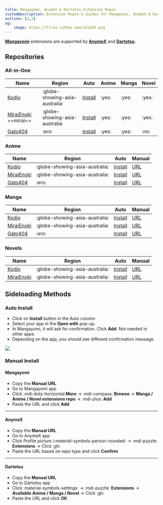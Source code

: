```yaml
---
title: Mangayomi, AnymeX & Dartotsu Extension Repos
customDescription: Extension Repos & Guides for Mangayomi, AnymeX & Dartotsu.
outline: [2,3]
og:
    image: https://files.catbox.moe/dzy5dt.png
---
```


<GradientCard title="Extension Repos" description="Mangayomi, AnymeX & Dartotsu Extension Repos & Guides" theme="turquoise" variant="thin"/>

[**Mangayomi**](https://github.com/kodjodevf/mangayomi) extensions are supported by [**AnymeX**](https://anymex.vercel.app/) and [**Dartotsu**](https://github.com/aayush2622/Dartotsu).

## Repositories

### All-in-One

| Name | Region | Auto | Anime | Manga | Novel |
|-|-|-|-|-|-|
| [Kodjo](https://github.com/kodjodevf/mangayomi-extensions) | :globe-showing-asia-australia: | [Install](mangayomi://add-repo?repo_name=mangayomi-extensions&repo_url=https://github.com/kodjodevf/mangayomi-extensions&manga_url=https://kodjodevf.github.io/mangayomi-extensions/index.json&anime_url=https://kodjodevf.github.io/mangayomi-extensions/anime_index.json&novel_url=https://kodjodevf.github.io/mangayomi-extensions/novel_index.json) | :yes: | :yes: | :yes: |
| [MiraiEnoki](https://github.com/MiraiEnoki/anymex-extensions) ==mirai== | :globe-showing-asia-australia: | [Install](mangayomi://add-repo?repo_name=mangayomi-extensions&repo_url=https://github.com/miraienoki/anymex-extensions&manga_url=https://miraienoki.github.io/anymex-extensions/index.json&anime_url=https://miraienoki.github.io/anymex-extensions/anime_index.json&novel_url=https://miraienoki.github.io/anymex-extensions/novel_index.json) | :yes: | :yes: | :yes: |
| [Gato404](https://github.com/gato404/kegareta-sauces) | :ero: | [Install](mangayomi://add-repo?repo_name=kegareta-sauces&repo_url=https://github.com/gato404/kegareta-sauces&manga_url=https://raw.githubusercontent.com/gato404/kegareta-sauces/refs/heads/main/index.json&anime_url=https://raw.githubusercontent.com/gato404/kegareta-sauces/refs/heads/main/anime_index.json) | :yes: | :yes: | :no: |

### Anime
| Name | Region | Auto | Manual |
| - | - | - | - |
| [Kodjo](https://github.com/kodjodevf/mangayomi-extensions) | :globe-showing-asia-australia: | [Install](mangayomi://add-repo?anime_url=https://raw.githubusercontent.com/kodjodevf/mangayomi-extensions/refs/heads/main/anime_index.json) | [URL](https://raw.githubusercontent.com/kodjodevf/mangayomi-extensions/refs/heads/main/anime_index.json) |
| [MiraiEnoki](https://github.com/MiraiEnoki/anymex-extensions) | :globe-showing-asia-australia: | [Install](mangayomi://add-repo?anime_url=https://raw.githubusercontent.com/MiraiEnoki/anymex-extensions/refs/heads/main/anime_index.json) | [URL](https://raw.githubusercontent.com/MiraiEnoki/anymex-extensions/refs/heads/main/anime_index.json) |
| [Gato404](https://github.com/gato404/kegareta-sauces) | :ero: | [Install](mangayomi://add-repo?anime_url=https://raw.githubusercontent.com/gato404/kegareta-sauces/refs/heads/main/anime_index.json) | [URL](https://raw.githubusercontent.com/gato404/kegareta-sauces/refs/heads/main/anime_index.json) |

### Manga
| Name | Region | Auto | Manual |
| - | - | - | - |
| [Kodjo](https://github.com/kodjodevf/mangayomi-extensions) | :globe-showing-asia-australia: | [Install](mangayomi://add-repo?manga_url=https://raw.githubusercontent.com/kodjodevf/mangayomi-extensions/refs/heads/main/index.json) | [URL](https://raw.githubusercontent.com/kodjodevf/mangayomi-extensions/refs/heads/main/index.json) |
| [MiraiEnoki](https://github.com/MiraiEnoki/anymex-extensions) | :globe-showing-asia-australia: | [Install](mangayomi://add-repo?manga_url=https://raw.githubusercontent.com/MiraiEnoki/anymex-extensions/refs/heads/main/index.json) | [URL](https://raw.githubusercontent.com/MiraiEnoki/anymex-extensions/refs/heads/main/index.json) |
| [Gato404](https://github.com/gato404/kegareta-sauces) | :ero: | [Install](mangayomi://add-repo?manga_url=https://raw.githubusercontent.com/gato404/kegareta-sauces/refs/heads/main/index.json) | [URL](https://raw.githubusercontent.com/gato404/kegareta-sauces/refs/heads/main/index.json) |

### Novels
| Name | Region | Auto | Manual |
| - | - | - | - |
| [Kodjo](https://github.com/kodjodevf/mangayomi-extensions) | :globe-showing-asia-australia: | [Install](mangayomi://add-repo?novel_url=https://raw.githubusercontent.com/kodjodevf/mangayomi-extensions/refs/heads/main/novel_index.json) | [URL](https://raw.githubusercontent.com/kodjodevf/mangayomi-extensions/refs/heads/main/novel_index.json) |
| [MiraiEnoki](https://github.com/MiraiEnoki/anymex-extensions) | :globe-showing-asia-australia: | [Install](mangayomi://add-repo?novel_url=https://raw.githubusercontent.com/MiraiEnoki/anymex-extensions/refs/heads/main/novel_index.json) | [URL](https://raw.githubusercontent.com/MiraiEnoki/anymex-extensions/refs/heads/main/novel_index.json) |


## Sideloading Methods

### Auto Install
- Click on **Install** button in the Auto column
- Select your app in the **Open with** pop-up.
- In Mangayomi, it will ask for confirmation. Click **Add**. Not needed in other apps.
- Depending on the app, you should see different confirmation message.

![](/ss/open.png)

### Manual Install

#### Mangayomi

- Copy the **Manual URL**
- Go to Mangayomi app
- Click :mdi-dots-horizontal:**More** -> :mdi-compass: **Browse** -> **Manga / Anime / Novel extensions repo** -> :mdi-plus: **Add**
- Paste the URL and click **Add**

<hr>

#### AnymeX

- Copy the **Manual URL**
- Go to AnymeX app
- Click Profile picture /:material-symbols-person-rounded: -> :mdi-puzzle: **Extensions** -> Click :gh: 
- Paste the URL based on repo type and click **Confirm**

<hr>

#### Dartotsu

- Copy the **Manual URL**
- Go to Dartotsu app
- Click :material-symbols-settings: -> :mdi-puzzle: **Extensions** -> **Available Anime / Manga / Novel** -> Click :gh: 
- Paste the URL and click **OK**
